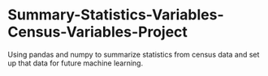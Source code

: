# Summary-Statistics-Variables-Census-Variables-Project
Using pandas and numpy to summarize statistics from census data and set up that data for future machine learning.
